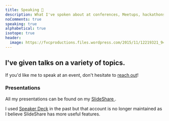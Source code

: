 ```yaml
---
title: Speaking 💬️
description: What I've spoken about at conferences, Meetups, hackathons, etc.
noComments: true
speaking: true
alphabetical: true
isotope: true
header:
  image: https://fvcproductions.files.wordpress.com/2015/11/12219321_941445252602315_1897049180671471124_n.jpg
---
```


## I've given talks on a variety of topics.

If you'd like me to speak at an event, don't hesitate to [reach out](/about/contact)!

### Presentations

All my presentations can be found on my <a href="//slideshare.net/fvcproductions" target="_blank" rel="nofollow">SlideShare <i class="fab fa-slideshare"></i></a>.

I used <a href="//speakerdeck.com/fvcproductions" target="_blank" rel="nofollow">Speaker Deck</a> in the past but that account is no longer maintained as I believe SlideShare has more useful features.
